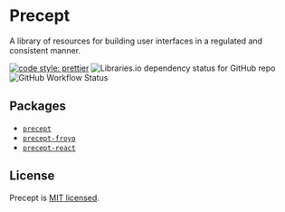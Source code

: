 # Precept

A library of resources for building user interfaces in a regulated and consistent manner.

<p>
    <a href="https://github.com/prettier/prettier"><img alt="code style: prettier" src="https://img.shields.io/badge/code_style-prettier-ff69b4.svg"></a>
    <img alt="Libraries.io dependency status for GitHub repo" src="https://img.shields.io/librariesio/github/marksmccann/precept">
    <img alt="GitHub Workflow Status" src="https://img.shields.io/github/actions/workflow/status/marksmccann/precept/node.js.yml">
</p>

## Packages

-   [`precept`](./packages/precept/)
-   [`precept-froyo`](./packages/precept-froyo/)
-   [`precept-react`](./packages/precept-froyo/)

## License

Precept is [MIT licensed](./LICENSE).
